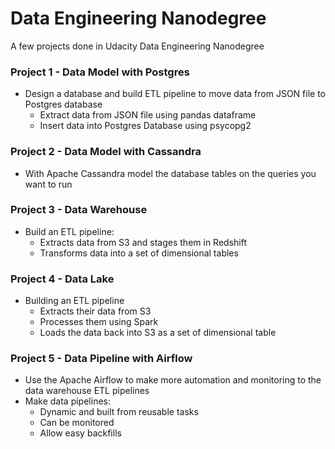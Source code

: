 # Data Engineering Nanodegree 

A few projects done in Udacity Data Engineering Nanodegree

### Project 1 - Data Model with Postgres
- Design a database and build ETL pipeline to move data from JSON file to Postgres database
  - Extract data from JSON file using pandas dataframe
  - Insert data into Postgres Database using psycopg2

### Project 2 - Data Model with Cassandra
- With Apache Cassandra model the database tables on the queries you want to run

### Project 3 - Data Warehouse 
- Build an ETL pipeline:
  - Extracts data from S3 and stages them in Redshift 
  - Transforms data into a set of dimensional tables 

### Project 4 - Data Lake
- Building an ETL pipeline
  - Extracts their data from S3
  - Processes them using Spark
  - Loads the data back into S3 as a set of dimensional table

### Project 5 - Data Pipeline with Airflow
- Use the Apache Airflow to make more automation and monitoring to the data warehouse ETL pipelines
- Make data pipelines:
  - Dynamic and built from reusable tasks
  - Can be monitored
  - Allow easy backfills
